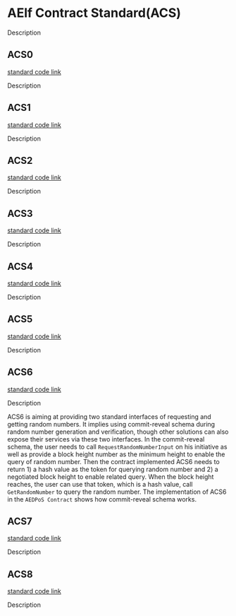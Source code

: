 # AElf Contract Standard(ACS)

Description

## ACS0

[standard code link](https://github.com/AElfProject/AElf/blob/dev/protobuf/acs0.proto)

Description

## ACS1

[standard code link](https://github.com/AElfProject/AElf/blob/dev/protobuf/acs1.proto)

Description

## ACS2

[standard code link](https://github.com/AElfProject/AElf/blob/dev/protobuf/acs2.proto)

Description

## ACS3

[standard code link](https://github.com/AElfProject/AElf/blob/dev/protobuf/acs3.proto)

Description

## ACS4

[standard code link](https://github.com/AElfProject/AElf/blob/dev/protobuf/acs4.proto)

Description

## ACS5

[standard code link](https://github.com/AElfProject/AElf/blob/dev/protobuf/acs5.proto)

Description

## ACS6

[standard code link](https://github.com/AElfProject/AElf/blob/dev/protobuf/acs6.proto)

Description

ACS6 is aiming at providing two standard interfaces of requesting and getting random numbers. It implies using commit-reveal schema during random number generation and verification, though other solutions can also expose their services via these two interfaces.
In the commit-reveal schema, the user needs to call `RequestRandomNumberInput` on his initiative as well as provide a block height number as the minimum height to enable the query of random number. Then the contract implemented ACS6 needs to return 1) a hash value as the token for querying random number and 2) a negotiated block height to enable related query. When the block height reaches, the user can use that token, which is a hash value, call `GetRandomNumber` to query the random number.
The implementation of ACS6 in the `AEDPoS Contract` shows how commit-reveal schema works.

## ACS7

[standard code link](https://github.com/AElfProject/AElf/blob/dev/protobuf/acs7.proto)

Description

## ACS8

[standard code link](https://github.com/AElfProject/AElf/blob/dev/protobuf/acs8.proto)

Description
